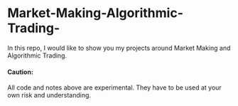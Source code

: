 # Market-Making-Algorithmic-Trading-
In this repo, I would like to show you my projects around Market Making and Algorithmic Trading.

#### Caution:
All code and notes above are experimental. They have to be used at your own risk and understanding.
